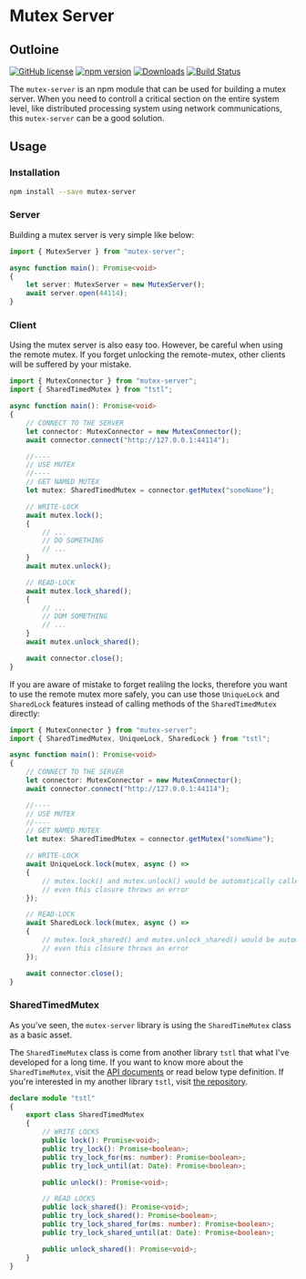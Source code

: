 # Mutex Server
## Outloine
[![GitHub license](https://img.shields.io/badge/license-MIT-blue.svg)](https://github.com/samchon/mutex-server/blob/master/LICENSE)
[![npm version](https://badge.fury.io/js/mutex-server.svg)](https://www.npmjs.com/package/mutex-server)
[![Downloads](https://img.shields.io/npm/dm/mutex-server.svg)](https://www.npmjs.com/package/mutex-server)
[![Build Status](https://github.com/samchon/mutex-server/workflows/build/badge.svg)](https://github.com/samchon/mutex-server/actions?query=workflow%3Abuild)

The `mutex-server` is an npm module that can be used for building a mutex server. When you need to controll a critical section on the entire system level, like distributed processing system using network communications, this `mutex-server` can be a good solution.




## Usage
### Installation
```bash
npm install --save mutex-server
```

### Server
Building a mutex server is very simple like below:

```typescript
import { MutexServer } from "mutex-server";

async function main(): Promise<void>
{
    let server: MutexServer = new MutexServer();
    await server.open(44114);
}
```




### Client
Using the mutex server is also easy too. However, be careful when using the remote mutex. If you forget unlocking the remote-mutex, other clients will be suffered by your mistake.

```typescript
import { MutexConnector } from "mutex-server";
import { SharedTimedMutex } from "tstl";

async function main(): Promise<void>
{
    // CONNECT TO THE SERVER
    let connector: MutexConnector = new MutexConnector();
    await connector.connect("http://127.0.0.1:44114");

    //----
    // USE MUTEX
    //----
    // GET NAMED MUTEX
    let mutex: SharedTimedMutex = connector.getMutex("someName");

    // WRITE-LOCK
    await mutex.lock();
    {
        // ...
        // DO SOMETHING
        // ...
    }
    await mutex.unlock();

    // READ-LOCK
    await mutex.lock_shared();
    {
        // ...
        // DOM SOMETHING
        // ...
    }
    await mutex.unlock_shared();

    await connector.close();
}
```

If you are aware of mistake to forget realilng the locks, therefore you want to use the remote mutex more safely, you can use those `UniqueLock` and `SharedLock` features instead of calling methods of the `SharedTimedMutex` directly:

```typescript
import { MutexConnector } from "mutex-server";
import { SharedTimedMutex, UniqueLock, SharedLock } from "tstl";

async function main(): Promise<void>
{
    // CONNECT TO THE SERVER
    let connector: MutexConnector = new MutexConnector();
    await connector.connect("http://127.0.0.1:44114");

    //----
    // USE MUTEX
    //----
    // GET NAMED MUTEX
    let mutex: SharedTimedMutex = connector.getMutex("someName");

    // WRITE-LOCK
    await UniqueLock.lock(mutex, async () =>
    {
        // mutex.lock() and mutex.unlock() would be automatically called
        // even this closure throws an error
    });

    // READ-LOCK
    await SharedLock.lock(mutex, async () =>
    {
        // mutex.lock_shared() and mutex.unlock_shared() would be automatically called
        // even this closure throws an error
    });

    await connector.close();
}
```

### SharedTimedMutex
As you've seen, the `mutex-server` library is using the `SharedTimeMutex` class as a basic asset.

The `SharedTimeMutex` class is come from another library `tstl` that what I've developed for a long time. If you want to know more about the `SharedTimeMutex`, visit the [API documents](https://tstl.dev/api/classes/std.sharedtimedmutex.html) or read below type definition. If you're interested in my another library `tstl`, visit [the repository](https://github.com/samchon/tstl).

```typescript
declare module "tstl"
{
    export class SharedTimedMutex
    {
        // WRITE LOCKS
        public lock(): Promise<void>;
        public try_lock(): Promise<boolean>;
        public try_lock_for(ms: number): Promise<boolean>;
        public try_lock_until(at: Date): Promise<boolean>;

        public unlock(): Promise<void>;

        // READ LOCKS
        public lock_shared(): Promise<void>;
        public try_lock_shared(): Promise<boolean>;
        public try_lock_shared_for(ms: number): Promise<boolean>;
        public try_lock_shared_until(at: Date): Promise<boolean>;

        public unlock_shared(): Promise<void>;
    }
}
```